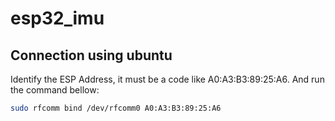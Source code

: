 # esp32_imu


## Connection using ubuntu

Identify the ESP Address, it must be a code like A0:A3:B3:89:25:A6. And run the command bellow:

```sh
sudo rfcomm bind /dev/rfcomm0 A0:A3:B3:89:25:A6
```

